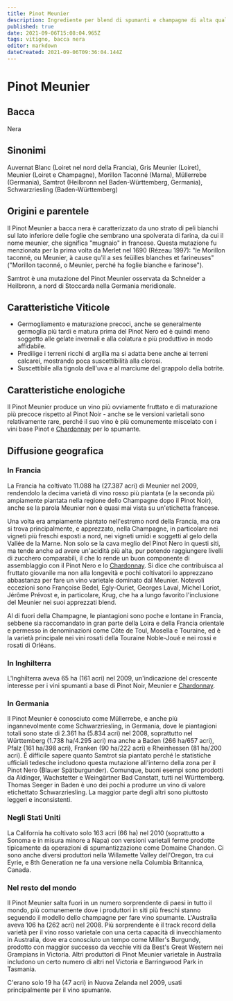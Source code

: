 ```yaml
---
title: Pinot Meunier
description: Ingrediente per blend di spumanti e champagne di alta qualità
published: true
date: 2021-09-06T15:08:04.965Z
tags: vitigno, bacca nera
editor: markdown
dateCreated: 2021-09-06T09:36:04.144Z
---
```


# Pinot Meunier

## Bacca
Nera

## Sinonimi
Auvernat Blanc (Loiret nel nord della Francia), Gris Meunier (Loiret), Meunier (Loiret e Champagne), Morillon Taconné (Marna), Müllerrebe (Germania), Samtrot  (Heilbronn nel Baden-Württemberg, Germania), Schwarzriesling (Baden-Württemberg)

## Origini e parentele

Il Pinot Meunier a bacca nera è caratterizzato da uno strato di peli bianchi sul lato inferiore delle foglie che sembrano una spolverata di farina, da cui il nome meunier, che significa "mugnaio" in francese. Questa mutazione fu menzionata per la prima volta da Merlet nel 1690 (Rézeau 1997): "le Morillon taconné, ou Meunier, à cause qu'il a ses feüilles blanches et farineuses" ("Morillon taconné, o Meunier, perché ha foglie bianche e farinose").

Samtrot è una mutazione del Pinot Meunier osservata da Schneider a Heilbronn, a nord di Stoccarda nella Germania meridionale.

## Caratteristiche Viticole

- Germogliamento e maturazione precoci, anche se generalmente germoglia più tardi e matura prima del Pinot Nero ed è quindi meno soggetto alle gelate invernali e alla colatura e più produttivo in modo affidabile. 
- Predilige i terreni ricchi di argilla ma si adatta bene anche ai terreni calcarei, mostrando poca suscettibilità alla clorosi. 
- Suscettibile alla tignola dell'uva e al marciume del grappolo della botrite.

## Caratteristiche enologiche

Il Pinot Meunier produce un vino più ovviamente fruttato e di maturazione più precoce rispetto al Pinot Noir - anche se le versioni varietali sono relativamente rare, perché il suo vino è più comunemente miscelato con i vini base Pinot e [Chardonnay](/vitigni/Francia/bacca-bianca/chardonnay) per lo spumante.

## Diffusione geografica

### In Francia

La Francia ha coltivato 11.088 ha (27.387 acri) di Meunier nel 2009, rendendolo la decima varietà di vino rosso più piantata (e la seconda più ampiamente piantata nella regione dello Champagne dopo il Pinot Noir), anche se la parola Meunier non è quasi mai vista su un'etichetta francese.

Una volta era ampiamente piantato nell'estremo nord della Francia, ma ora si trova principalmente, e apprezzato, nella Champagne, in particolare nei vigneti più freschi esposti a nord, nei vigneti umidi e soggetti al gelo della Vallée de la Marne. Non solo se la cava meglio del Pinot Nero in questi siti, ma tende anche ad avere un'acidità più alta, pur potendo raggiungere livelli di zucchero comparabili, il che lo rende un buon componente di assemblaggio con il Pinot Nero e lo [Chardonnay](/vitigni/Francia/bacca-bianca/chardonnay). Si dice che contribuisca al fruttato giovanile ma non alla longevità e pochi coltivatori lo apprezzano abbastanza per fare un vino varietale dominato dal Meunier. Notevoli eccezioni sono Françoise Bedel, Egly-Ouriet, Georges Laval, Michel Loriot, Jérôme Prévost e, in particolare, Krug, che ha a lungo favorito l'inclusione del Meunier nei suoi apprezzati blend.

Al di fuori della Champagne, le piantagioni sono poche e lontane in Francia, sebbene sia raccomandato in gran parte della Loira e della Francia orientale e permesso in denominazioni come Côte de Toul, Mosella e Touraine, ed è la varietà principale nei vini rosati della Touraine Noble-Joué e nei rossi e rosati di Orléans.

### In Inghilterra

L'Inghilterra aveva 65 ha (161 acri) nel 2009, un'indicazione del crescente interesse per i vini spumanti a base di Pinot Noir, Meunier e [Chardonnay](/vitigni/Francia/bacca-bianca/chardonnay).

### In Germania

Il Pinot Meunier è conosciuto come Müllerrebe, e anche più ingannevolmente come Schwarzriesling, in Germania, dove le piantagioni totali sono state di 2.361 ha (5.834 acri) nel 2008, soprattutto nel Württemberg (1.738 ha/4.295 acri) ma anche a Baden (266 ha/657 acri), Pfalz (161 ha/398 acri), Franken (90 ha/222 acri) e Rheinhessen (81 ha/200 acri). È difficile sapere quanto Samtrot sia piantato perché le statistiche ufficiali tedesche includono questa mutazione all'interno della zona per il Pinot Nero (Blauer Spätburgunder). Comunque, buoni esempi sono prodotti da Aldinger, Wachstetter e Weingärtner Bad Canstatt, tutti nel Württemberg. Thomas Seeger in Baden è uno dei pochi a produrre un vino di valore etichettato Schwarzriesling. La maggior parte degli altri sono piuttosto leggeri e inconsistenti.

### Negli Stati Uniti

La California ha coltivato solo 163 acri (66 ha) nel 2010 (soprattutto a Sonoma e in misura minore a Napa) con versioni varietali ferme prodotte tipicamente da operazioni di spumantizzazione come Domaine Chandon. Ci sono anche diversi produttori nella Willamette Valley dell'Oregon, tra cui Eyrie, e 8th Generation ne fa una versione nella Columbia Britannica, Canada.

### Nel resto del mondo

Il Pinot Meunier salta fuori in un numero sorprendente di paesi in tutto il mondo, più comunemente dove i produttori in siti più freschi stanno seguendo il modello dello champagne per fare vino spumante. L'Australia aveva 106 ha (262 acri) nel 2008. Più sorprendente è il track record della varietà per il vino rosso varietale con una certa capacità di invecchiamento in Australia, dove era conosciuto un tempo come Miller's Burgundy, prodotto con maggior successo da vecchie viti da Best's Great Western nei Grampians in Victoria. Altri produttori di Pinot Meunier varietale in Australia includono un certo numero di altri nel Victoria e Barringwood Park in Tasmania.

C'erano solo 19 ha (47 acri) in Nuova Zelanda nel 2009, usati principalmente per il vino spumante.